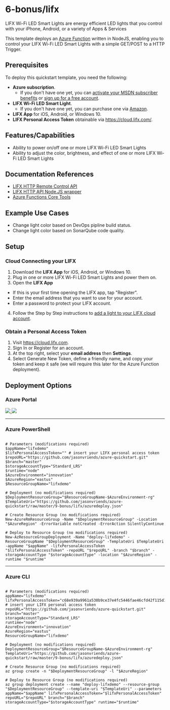# 6-bonus/lifx

LIFX Wi-Fi LED Smart Lights are energy efficient LED lights that you control with your iPhone, Android, or a variety of Apps & Services

This template deploys an <a href="https://azure.microsoft.com/en-us/services/functions/">Azure Function</a> written in NodeJS, enabling you to control your LIFX Wi-Fi LED Smart Lights with a simple GET/POST to a HTTP Trigger.

## Prerequisites

To deploy this quickstart template, you need the following:
* **Azure subscription**. 
  * If you don't have one yet, you can <a href="https://azure.microsoft.com/pricing/member-offers/msdn-benefits-details/">activate your MSDN subscriber benefits</a> or <a href="https://azure.microsoft.com/free">sign up for a free account</a>.
* **LIFX Wi-Fi LED Smart Light**.
  * If you don't have one yet, you can purchase one via <a href="https://www.amazon.ca/l/14003509011">Amazon</a>.
* **LIFX App** for iOS, Android, or Windows 10.
* **LIFX Personal Access Token** obtainable via https://cloud.lifx.com/.

## Features/Capabilities
* Ability to power on/off one or more LIFX Wi-Fi LED Smart Lights
* Ability to adjust the color, brightness, and effect of one or more LIFX Wi-Fi LED Smart Lights

## Documentation References
* <a href="https://api.developer.lifx.com/docs">LIFX HTTP Remote Control API</a>
* <a href="https://github.com/klarstil/lifx-http-api">LIFX HTTP API Node.JS wrapper</a>
* <a href="https://docs.microsoft.com/en-us/azure/azure-functions/functions-run-local">Azure Functions Core Tools</a>

## Example Use Cases
* Change light color based on DevOps pipline build status.
* Change light color based on SonarQube code quality.

## Setup

### Cloud Connecting your LIFX

1. Download the **LIFX App** for iOS, Android, or Windows 10.
2. Plug in one or more LIFX Wi-Fi LED Smart Lights and power them on.
3. Open the **LIFX App**
* If this is your first time opening the LIFX app, tap "Register".
* Enter the email address that you want to use for your account.
* Enter a password to protect your LIFX account.
4. Follow the Step by Step instructions to <a href="http://www.lifx.com/supportcloud">add a light to your LIFX cloud account</a>.

### Obtain a Personal Access Token
1. Visit https://cloud.lifx.com.
2. Sign In or Register for an account.
3. At the top right, select your **email address** then **Settings**.
4. Select Generate New Token, define a friendly name, and copy your token and keep it safe (we will require this later for the Azure Function deployment).

## Deployment Options

### Azure Portal

<a href="https://portal.azure.com/#create/Microsoft.Template/uri/https%3A%2F%2Fraw.githubusercontent.com%2Fjasonvriends%2Fazure-quickstart%2Fmaster%2F9-bonus/lifx%2Fazuredeploy.json" target="_blank">
    <img src="http://azuredeploy.net/deploybutton.png"/>
</a>
<a href="http://armviz.io/#/?load=https%3A%2F%2Fraw.githubusercontent.com%2Fjasonvriends%2Fazure-quickstart%2Fmaster%2F9-bonus/lifx%2Fazuredeploy.json" target="_blank">
    <img src="http://armviz.io/visualizebutton.png"/>
</a><br/>

- - -

### Azure PowerShell

```

# Parameters (modifications required)
$appName="lifxdemo"
$lifxPersonalAccessToken="" # insert your LIFX personal access token
$repoURL="https://github.com/jasonvriends/azure-quickstart.git"
$branch="master"
$storageAccountType="Standard_LRS"
$runtime="node"
$AzureEnvironment="innovation"
$AzureRegion="eastus"
$ResourceGroupName="lifxdemo"

# Deployment (no modifications required)
$DeploymentResourceGroup="$ResourceGroupName-$AzureEnvironment-rg"
$TemplateUri="https://github.com/jasonvriends/azure-quickstart/raw/master/9-bonus/lifx/azuredeploy.json"

# Create Resource Group (no modifications required)
New-AzureRmResourceGroup -Name "$DeploymentResourceGroup" -Location "$AzureRegion" -ErrorVariable notCreated -ErrorAction SilentlyContinue

# Deploy to Resource Group (no modifications required)
New-AzResourceGroupDeployment -Name "deploy-lifxdemo" -ResourceGroupName "$DeploymentResourceGroup" -TemplateUri $TemplateUri -appName "$appName" -lifxPersonalAccessToken "$lifxPersonalAccessToken" -repoURL "$repoURL" -branch "$branch" -storageAccountType "$storageAccountType" -location "$AzureRegion" -runtime "$runtime"

```

- - -

### Azure CLI

```

# Parameters (modifications required)
appName="lifxdemo"
lifxPersonalAccessToken="c68e939a9961a530b9ce37e4fc5446fae46cfd42f115d1d068982d12553f2c4b" # insert your LIFX personal access token
repoURL="https://github.com/jasonvriends/azure-quickstart.git"
branch="master"
storageAccountType="Standard_LRS"
runtime="node"
AzureEnvironment="innovation"
AzureRegion="eastus"
ResourceGroupName="lifxdemo"

# Deployment (no modifications required)
DeploymentResourceGroup="$ResourceGroupName-$AzureEnvironment-rg"
TemplateUri="https://github.com/jasonvriends/azure-quickstart/raw/master/9-bonus/lifx/azuredeploy.json"

# Create Resource Group (no modifications required)
az group create -n "$DeploymentResourceGroup" -l "$AzureRegion"

# Deploy to Resource Group (no modifications required)
az group deployment create --name "deploy-lifxdemo" --resource-group "$DeploymentResourceGroup" --template-uri "$TemplateUri" --parameters appName="$appName" lifxPersonalAccessToken="$lifxPersonalAccessToken" repoURL="$repoURL" branch="$branch" storageAccountType="$storageAccountType" runtime="$runtime"

```
